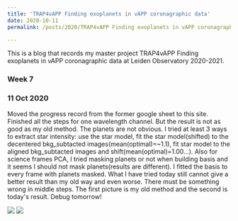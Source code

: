 ```yaml
---
title: 'TRAP4vAPP Finding exoplanets in vAPP coronagraphic data'
date: 2020-10-11
permalink: /posts/2020/TRAP4vAPP Finding exoplanets in vAPP coronagraphic data

---
```


This is a blog that records my master project TRAP4vAPP Finding exoplanets in vAPP coronagraphic data at Leiden Observatory 2020-2021.

### Week 7

### 11 Oct 2020

Moved the progress record from the former google sheet to this site. Finished all the steps for one wavelength channel. But the result is not as good as my old method. The planets are not obvious. I tried at least 3 ways to extract star intensity: use the star model, fit the star model(shifted) to the decentered bkg_subtacted images(mean(optimal)=~1.1), fit star model to the aligned bkg_subtacted images and shift(mean(optimal)=1.00...). Also for science frames PCA, I tried masking planets or not when building basis and it seems I should not mask planets(results are different). I fitted the basis to every frame with planets masked. What I have tried today still cannot give a better result than my old way and even worse. There must be something wrong in middle steps. The first picture is my old method and the second is today's result. Debug tomorrow!

![](https://github.com/Pengyu-Liu/Pengyu-Liu.github.io/blob/master/images/blogs/old12102020.png)
![](https://github.com/Pengyu-Liu/Pengyu-Liu.github.io/blob/master/images/blogs/new12102020.png)


